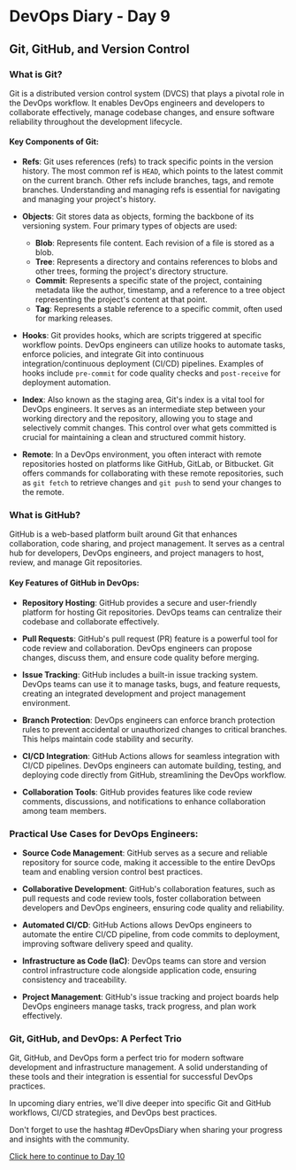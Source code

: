 # DevOps Diary - Day 9
## Git, GitHub, and Version Control

### What is Git?
Git is a distributed version control system (DVCS) that plays a pivotal role in the DevOps workflow. It enables DevOps engineers and developers to collaborate effectively, manage codebase changes, and ensure software reliability throughout the development lifecycle.

#### Key Components of Git:
- **Refs**: Git uses references (refs) to track specific points in the version history. The most common ref is `HEAD`, which points to the latest commit on the current branch. Other refs include branches, tags, and remote branches. Understanding and managing refs is essential for navigating and managing your project's history.

- **Objects**: Git stores data as objects, forming the backbone of its versioning system. Four primary types of objects are used:
  - **Blob**: Represents file content. Each revision of a file is stored as a blob.
  - **Tree**: Represents a directory and contains references to blobs and other trees, forming the project's directory structure.
  - **Commit**: Represents a specific state of the project, containing metadata like the author, timestamp, and a reference to a tree object representing the project's content at that point.
  - **Tag**: Represents a stable reference to a specific commit, often used for marking releases.

- **Hooks**: Git provides hooks, which are scripts triggered at specific workflow points. DevOps engineers can utilize hooks to automate tasks, enforce policies, and integrate Git into continuous integration/continuous deployment (CI/CD) pipelines. Examples of hooks include `pre-commit` for code quality checks and `post-receive` for deployment automation.

- **Index**: Also known as the staging area, Git's index is a vital tool for DevOps engineers. It serves as an intermediate step between your working directory and the repository, allowing you to stage and selectively commit changes. This control over what gets committed is crucial for maintaining a clean and structured commit history.

- **Remote**: In a DevOps environment, you often interact with remote repositories hosted on platforms like GitHub, GitLab, or Bitbucket. Git offers commands for collaborating with these remote repositories, such as `git fetch` to retrieve changes and `git push` to send your changes to the remote.

### What is GitHub?
GitHub is a web-based platform built around Git that enhances collaboration, code sharing, and project management. It serves as a central hub for developers, DevOps engineers, and project managers to host, review, and manage Git repositories.

#### Key Features of GitHub in DevOps:
- **Repository Hosting**: GitHub provides a secure and user-friendly platform for hosting Git repositories. DevOps teams can centralize their codebase and collaborate effectively.

- **Pull Requests**: GitHub's pull request (PR) feature is a powerful tool for code review and collaboration. DevOps engineers can propose changes, discuss them, and ensure code quality before merging.

- **Issue Tracking**: GitHub includes a built-in issue tracking system. DevOps teams can use it to manage tasks, bugs, and feature requests, creating an integrated development and project management environment.

- **Branch Protection**: DevOps engineers can enforce branch protection rules to prevent accidental or unauthorized changes to critical branches. This helps maintain code stability and security.

- **CI/CD Integration**: GitHub Actions allows for seamless integration with CI/CD pipelines. DevOps engineers can automate building, testing, and deploying code directly from GitHub, streamlining the DevOps workflow.

- **Collaboration Tools**: GitHub provides features like code review comments, discussions, and notifications to enhance collaboration among team members.

### Practical Use Cases for DevOps Engineers:
- **Source Code Management**: GitHub serves as a secure and reliable repository for source code, making it accessible to the entire DevOps team and enabling version control best practices.

- **Collaborative Development**: GitHub's collaboration features, such as pull requests and code review tools, foster collaboration between developers and DevOps engineers, ensuring code quality and reliability.

- **Automated CI/CD**: GitHub Actions allows DevOps engineers to automate the entire CI/CD pipeline, from code commits to deployment, improving software delivery speed and quality.

- **Infrastructure as Code (IaC)**: DevOps teams can store and version control infrastructure code alongside application code, ensuring consistency and traceability.

- **Project Management**: GitHub's issue tracking and project boards help DevOps engineers manage tasks, track progress, and plan work effectively.

### Git, GitHub, and DevOps: A Perfect Trio
Git, GitHub, and DevOps form a perfect trio for modern software development and infrastructure management. A solid understanding of these tools and their integration is essential for successful DevOps practices.

In upcoming diary entries, we'll dive deeper into specific Git and GitHub workflows, CI/CD strategies, and DevOps best practices.

Don't forget to use the hashtag #DevOpsDiary when sharing your progress and insights with the community.

[Click here to continue to Day 10](#) <!-- Update with Day 10 link when available -->
